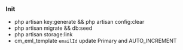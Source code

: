 ### Init
- php artisan key:generate  && php artisan config:clear
- php artisan migrate && db:seed
- php artisan storage:link 
- cm_eml_template `emailId` update Primary and AUTO_INCREMENT

